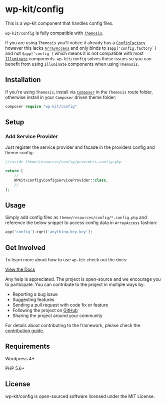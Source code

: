 # wp-kit/config

This is a wp-kit component that handles config files.

```wp-kit/config``` is fully compatible with [```Themosis```](http://framework.themosis.com/). 

If you are using ```Themosis``` you'll notice it already has a [```ConfigFactory```](https://github.com/themosis/framework/blob/master/src/Themosis/Config/ConfigFactory.php) however this lacks [```ArrayAccess```](http://php.net/manual/en/class.arrayaccess.php) and only binds to ```$app['config.factory`]``` and not ```$app['config`]``` which means it is not compatible with most [```Illuminate```](https://github.com/illuminate) components. ```wp-kit/config``` solves these issues so you can benefit from using ```Illuminate``` components when using ```Themosis```.

## Installation

If you're using ```Themosis```, install via [```Composer```](https://getcomposer.org/) in the ```Themosis``` route folder, otherwise install in your ```Composer``` driven theme folder:


```php
composer require "wp-kit/config"
```

## Setup

### Add Service Provider

Just register the service provider and facade in the providers config and theme config:

```php
//inside theme/resources/config/providers.config.php

return [
    //
    WPKit\Config\ConfigServiceProvider::class,
    //
];
```
## Usage

Simply add config files as ```theme/resources/config/*.config.php``` and reference the below snippet to access config data in ```ArrayAccess``` fashion:

```php
app('config')->get('anything.key.key');
```

## Get Involved

To learn more about how to use ```wp-kit``` check out the docs:

[View the Docs](https://github.com/wp-kit/theme/tree/docs/README.md)

Any help is appreciated. The project is open-source and we encourage you to participate. You can contribute to the project in multiple ways by:

- Reporting a bug issue
- Suggesting features
- Sending a pull request with code fix or feature
- Following the project on [GitHub](https://github.com/wp-kit)
- Sharing the project around your community

For details about contributing to the framework, please check the [contribution guide](https://github.com/wp-kit/theme/tree/docs/Contributing.md).

## Requirements

Wordpress 4+

PHP 5.6+

## License

wp-kit/config is open-sourced software licensed under the MIT License.
